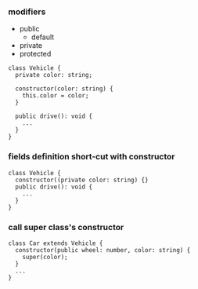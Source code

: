 ### modifiers
  - public
    - default
  - private
  - protected
```
class Vehicle {
  private color: string;

  constructor(color: string) {
    this.color = color;
  }

  public drive(): void {
    ...
  }
}

```

### fields definition short-cut with constructor
```
class Vehicle {
  constructor((private color: string) {}
  public drive(): void {
    ...
  }
}
```

### call super class's constructor
```
class Car extends Vehicle {
  constructor(public wheel: number, color: string) {
    super(color);
  }
  ...
}
```